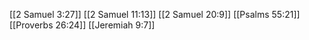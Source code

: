 [[2 Samuel 3:27]]
[[2 Samuel 11:13]]
[[2 Samuel 20:9]]
[[Psalms 55:21]]
[[Proverbs 26:24]]
[[Jeremiah 9:7]]
